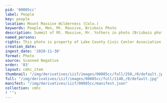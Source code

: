 ```yaml
---
pid: '00085cc'
label: People
key: people
location: Mount Massive Wilderness (Colo.)
keywords: People, Men, Mt. Massive, Brisbois Photo
description: Summit of Mt. Massive, Mr. Yothers in photo (Brisbois photo)
named_persons: 
rights: This photo is property of Lake County Civic Center Association.
creation_date: 
ingest_date: '2020-11-30'
format: Photo
source: Scanned Negative
order: '83'
layout: cmhc_item
thumbnail: "/img/derivatives/iiif/images/00085cc/full/250,/0/default.jpg"
full: "/img/derivatives/iiif/images/00085cc/full/1140,/0/default.jpg"
manifest: "/img/derivatives/iiif/00085cc/manifest.json"
collection: cmhc
! '': 
---
```

